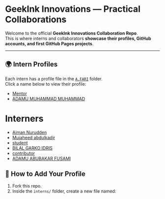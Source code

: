 # GeekInk Innovations — Practical Collaborations

Welcome to the official **GeekInk Innovations Collaboration Repo**.  
This is where interns and collaborators **showcase their profiles, GitHub accounts, and first GitHub Pages projects**.  

---

## 🌍 Intern Profiles

Each intern has a profile file in the [`A.FARI`](./interns/ALIYU2024CMPTR.md) folder.  
Click a name below to view their profile:  

- [Mentor](./interns/AdamsGeeky.md)  
- [ADAMU MUHAMMAD MUHAMMAD](./interns/AdamsGeeky.md)

# Interners

- [Aiman Nurudden](./interns/aimannurudden.md)
- [Mujaheed abdulkadir](./interns/mujaheed6587.md)
- [student](./interns/mujaheed6587.md)
- [BILAL GARKO IDRIS](./interns/garko.md)
-  [contributor](./intens/Danfusami01.md)
- [ADAMU ABUBAKAR FUSAMI](./intens/Danfusami01.md)

## 🚀 How to Add Your Profile

1. Fork this repo.  
2. Inside the `interns/` folder, create a new file named:  
